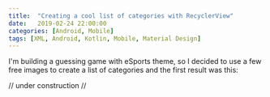```yaml
---
title:  "Creating a cool list of categories with RecyclerView"
date:   2019-02-24 22:00:00
categories: [Android, Mobile]
tags: [XML, Android, Kotlin, Mobile, Material Design]
---
```


I'm building a guessing game with eSports theme, so I decided to use a few free images to create a list of categories and the first result was this: 


// under construction //
